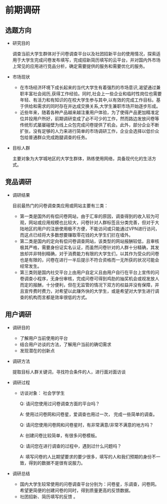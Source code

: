 # 前期调研

## 选题方向

- 研究目的

  调查当前大学生群体对于问卷调查平台以及社团招新平台的使用情况，探索适用于大学生完成问卷发布填写，完成招新简历填写的云平台，并对国内外市场上常见的应用进行竞品分析，确定需要提供的服务和需要优化的服务。

- 市场现状

  - 在市场经济环境下成长起来的当代大学生有着强烈的市场意识,渴望通过兼职丰富社会阅历,获得工作经验。同时,社会上一些企业和临时性岗位也需要年轻、有活力和有知识的在校大学生参与其中,以有效的完成工作目标。基于供给和需求的同时存在并达成交换关系,大学生兼职市场开始逐步形成。
  - 近些年来，随着各种产品越来越注重用户体验，为了使得产品更加精准定位并投用户所好，前期调研变成了必不可少的工作，然而路边发放问卷等传统形式屡屡碰壁为线上众包完成问卷提供了机会。此外，部分企业不断扩张，没有足够的人力来进行简单的市场调研工作，企业会选择以低价众包给普通群众完成跑腿调查的任务。

- 目标人群

  主要对象为大学城地区的大学生群体，熟练使用网络，具备现代化的生活方式。

## 竞品调研

- 调研结果

  目前最热门的问卷调查类应用或网站主要有三类：

  - 第一类是国外的有偿问卷网站，由于汇率的原因，调查得到的收入较为可观，网站或应用规模也比较大，问卷针对人群标签且分类完善，但对于大陆地区的用户的注册使用极不方便，不能访问或只能通过VPN进行访问，而这点已经将大多数想要赚取零花钱的大学生们拦在墙外。
  - 第二类是国内的定向有偿问卷调查网站，该类型的网站报酬较低，且审核极其严格，需要身份证实名认证，而虽然问卷针对的人群十分精确，其发放却并非特别精确，对于消费能力有限的大学生们，以其作为受众的问卷也是有限的，问卷在进行一半后提示不符合资格而一无所获的状况可能会经常发生。
  - 第三类则是国内社交平台上由用户自定义且由用户自行在平台上宣传的问卷调查小程序，无身份审核，完成问卷可得到鸡肋的抽奖机会或视发放人而定的报酬，十分便利，但在无监管的情况下双方的权益并没有保障，并且宣传费时费力，对希望以此赚外快的大学生，或是希望对大学生进行调查的机构而言都是效率很低的方式。

## 用户调研

- 调研目的

  - 了解用户当前使用的平台
  - 结合用户访谈的方法，了解用户当前的确切需求
  - 发现潜在的创新点

- 调研方法

  提取目标人群关键词，寻找符合条件的人，进行面对面访谈

- 调研过程

  - 访谈对象： 社会学学生

    Q: 请问您使用过问卷调查方面的平台吗？

    A: 使用过问卷网和问卷星，爱调查也用过一次， 完成一些简单的调查。

    Q: 请问您使用问卷网和问卷星时，有非常满意/非常不满意的地方吗？

    A: 创建问卷比较简单，有很多问卷模板。

    Q: 请问您在进行调查的过程中，遇到过什么问题吗？

    A: 填写问卷的人比期望要求的要少很多，填写的人和我们预期的身份不一致，得到的数据不是很有说服力。

- 调研总结

  - 国内大学生较常使用的问卷调查平台分别为：问卷星，乐调查，问卷网。希望更简便的创建问卷的同时，得到质量更高的反馈数据。
  - 社团招新、简历填写的反馈  。
